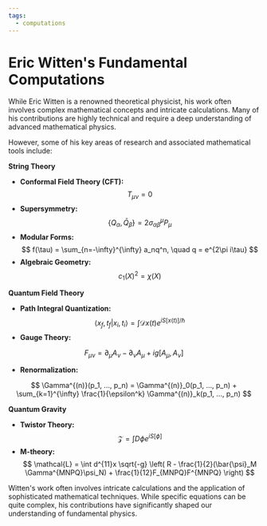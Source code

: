 ```yaml
---
tags:
  - computations 
---
```

# Eric Witten's Fundamental Computations

While Eric Witten is a renowned theoretical physicist, his work often involves complex mathematical concepts and intricate calculations. Many of his contributions are highly technical and require a deep understanding of advanced mathematical physics.

However, some of his key areas of research and associated mathematical tools include:

**String Theory**

* **Conformal Field Theory (CFT):**
  $$
  T_{\mu\nu} = 0
  $$
* **Supersymmetry:**
  $$
  \{Q_{\alpha}, \bar{Q}_{\dot{\beta}}\} = 2\sigma^{\mu}_{\alpha\dot{\beta}}P_{\mu}
  $$
* **Modular Forms:**
  $$
  f(\tau) = \sum_{n=-\infty}^{\infty} a_nq^n, \quad q = e^{2\pi i\tau}
  $$
* **Algebraic Geometry:**
  $$
  c_1(X)^2 = \chi(X)
  $$

**Quantum Field Theory**

* **Path Integral Quantization:**
  $$
  \langle x_f, t_f | x_i, t_i \rangle = \int \mathcal{D}x(t) e^{iS[x(t)]/\hbar}
  $$
* **Gauge Theory:**

$$
F_{\mu\nu} = \partial_{\mu}A_{\nu} - \partial_{\nu}A_{\mu} + ig[A_{\mu}, A_{\nu}]
$$

* **Renormalization:**

$$
\Gamma^{(n)}(p_1, ..., p_n) = \Gamma^{(n)}_0(p_1, ..., p_n) + \sum_{k=1}^{\infty} \frac{1}{\epsilon^k} \Gamma^{(n)}_k(p_1, ..., p_n)
$$

**Quantum Gravity**

* **Twistor Theory:**
  $$
  \mathcal{Z} = \int D\phi e^{iS[\phi]}
  $$
* **M-theory:**
  $$
  \mathcal{L} = \int d^{11}x \sqrt{-g} \left( R - \frac{1}{2}(\bar{\psi}_M \Gamma^{MNPQ}\psi_N) + \frac{1}{12}F_{MNPQ}F^{MNPQ} \right)
  $$

Witten's work often involves intricate calculations and the application of sophisticated mathematical techniques. While specific equations can be quite complex, his contributions have significantly shaped our understanding of fundamental physics.
